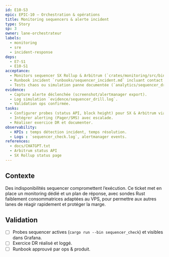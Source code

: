 ```yaml
---
id: E10-S3
epic: EPIC-10 — Orchestration & opérations
title: Monitoring sequencers & alerte incident
type: Story
sp: 3
owner: lane-orchestrateur
labels:
  - monitoring
  - sre
  - incident-response
deps:
  - E7-S1
  - E10-S1
acceptance:
  - Monitors sequencer SX Rollup & Arbitrum (`crates/monitoring/src/bin/sequencer_check.rs` + `monitoring/sequencer_checks.yaml`) avec alertes < 2 min.
  - Runbook incident `runbooks/sequencer_incident.md` incluant contact opérateur, plan fallback (suspension trading).
  - Tests chaos ou simulation panne documentée (`analytics/sequencer_drill.md`).
evidence:
  - Capture alerte déclenchée (screenshot/alertmanager export).
  - Log simulation `evidence/sequencer_drill.log`.
  - Validation ops confirmée.
tasks:
  - Configurer probes (status API, block height) pour SX & Arbitrum via binaire Rust (`tokio`, `reqwest`, `serde_json`).
  - Intégrer alerting (Pager/SMS) avec escalade.
  - Réaliser exercice DR et documenter.
observability:
  - KPIs : temps détection incident, temps résolution.
  - Logs : `sequencer_check.log`, alertmanager events.
references:
  - docs/CHATGPT.txt
  - Arbitrum status API
  - SX Rollup status page
---
```


## Contexte
Des indisponibilités sequencer compromettent l’exécution. Ce ticket met en place un monitoring dédié et un plan de réponse, avec sondes Rust faiblement consommatrices adaptées au VPS, pour permettre aux autres lanes de réagir rapidement et protéger la marge.

## Validation
- [ ] Probes sequencer actives (`cargo run --bin sequencer_check`) et visibles dans Grafana.
- [ ] Exercice DR réalisé et loggé.
- [ ] Runbook approuvé par ops & produit.

